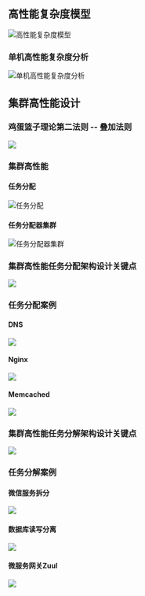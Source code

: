 ## 高性能复杂度模型

![高性能复杂度模型](8_如何设计高性能架构.assets/image-20220828210337345.png)

### 单机高性能复杂度分析

![单机高性能复杂度分析](8_如何设计高性能架构.assets/image-20220828210558404.png)

## 集群高性能设计

### 鸡蛋篮子理论第二法则 -- 叠加法则

![](8_如何设计高性能架构.assets/image-20220828210840744.png)

### 集群高性能

#### 任务分配

![任务分配](8_如何设计高性能架构.assets/image-20220828211051807.png)

#### 任务分配器集群

![任务分配器集群](8_如何设计高性能架构.assets/image-20220828211210570.png)

### 集群高性能任务分配架构设计关键点

![](8_如何设计高性能架构.assets/image-20220828211412422.png)

### 任务分配案例

#### DNS

![](8_如何设计高性能架构.assets/image-20220829003749694.png)

#### Nginx

![](8_如何设计高性能架构.assets/image-20220829003832711.png)

#### Memcached

![](8_如何设计高性能架构.assets/image-20220829003941351.png)

### 集群高性能任务分解架构设计关键点

![](8_如何设计高性能架构.assets/image-20220829004515616.png)

### 任务分解案例

#### 微信服务拆分

![](8_如何设计高性能架构.assets/image-20220829004651499.png)

#### 数据库读写分离

![](8_如何设计高性能架构.assets/image-20220829004726592.png)

#### 微服务网关Zuul

![](8_如何设计高性能架构.assets/image-20220829004825539.png)